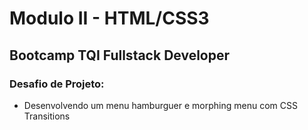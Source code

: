 # Modulo II - HTML/CSS3

## Bootcamp TQI Fullstack Developer

### Desafio de Projeto:

- Desenvolvendo um menu hamburguer e morphing menu com CSS Transitions